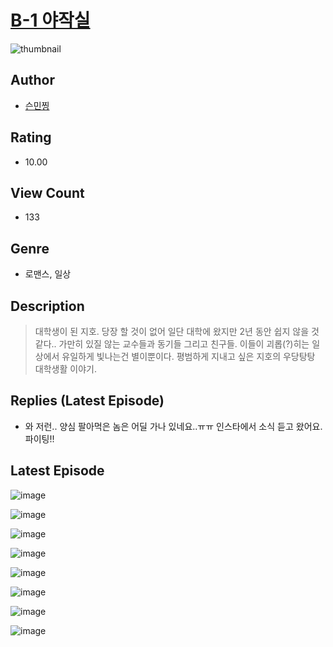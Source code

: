 # [B-1 야작실](https://comic.naver.com/challenge/list?titleId=810770)
![thumbnail](https://image-comic.pstatic.net/user_contents_data/challenge_comic/2023/05/24/309304/upload_7292845368532153655_480x623.jpeg)

## Author
- [슨민찡](https://comic.naver.com/artistTitle?id=309304)

## Rating
- 10.00

## View Count
- 133

## Genre
- 로맨스, 일상

## Description
> 대학생이 된 지호. 당장 할 것이 없어 일단 대학에 왔지만 2년 동안 쉽지 않을 것 같다.. 가만히 있질 않는 교수들과 동기들 그리고 친구들. 이들이 괴롭(?)히는 일상에서 유일하게 빛나는건 별이뿐이다. 평범하게 지내고 싶은 지호의 우당탕탕 대학생활 이야기.

## Replies (Latest Episode)
- 와 저런.. 양심 팔아먹은 놈은 어딜 가나 있네요..ㅠㅠ 인스타에서 소식 듣고 왔어요. 파이팅!!

## Latest Episode
![image](https://image-comic.pstatic.net/user_contents_data/challenge_comic/2023/05/24/309304/upload_4121693481374790192.jpeg)

![image](https://image-comic.pstatic.net/user_contents_data/challenge_comic/2023/05/24/309304/upload_7148446476240433462.jpeg)

![image](https://image-comic.pstatic.net/user_contents_data/challenge_comic/2023/05/24/309304/upload_3846976108175385441.jpeg)

![image](https://image-comic.pstatic.net/user_contents_data/challenge_comic/2023/05/24/309304/upload_3761408810505429555.jpeg)

![image](https://image-comic.pstatic.net/user_contents_data/challenge_comic/2023/05/24/309304/upload_7005179008193279280.jpeg)

![image](https://image-comic.pstatic.net/user_contents_data/challenge_comic/2023/05/24/309304/upload_7219941150392934961.jpeg)

![image](https://image-comic.pstatic.net/user_contents_data/challenge_comic/2023/05/24/309304/upload_3991936600793822564.jpeg)

![image](https://image-comic.pstatic.net/user_contents_data/challenge_comic/2023/05/24/309304/upload_7003154836643721268.jpeg)
